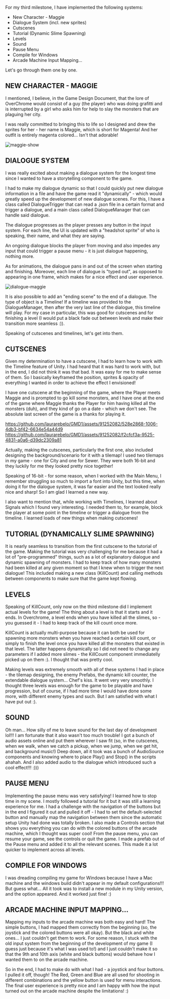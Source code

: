For my third milestone, I have implemented the following systems:

- New Character - Maggie
- Dialogue System (incl. new sprites)
- Cutscenes
- Tutorial (Dynamic Slime Spawning)
- Levels
- Sound
- Pause Menu
- Compile for Windows
- Arcade Machine Input Mapping...

Let's go through them one by one.

## NEW CHARACTER - MAGGIE

I mentioned, I believe, in the Game Design Document, that the lore of OverChrome would consist of a guy (the player) who was doing grafitti and is interrupted by a girl who asks him for help to slay the monsters that are plaguing her city.

I was really committed to bringing this to life so I designed and drew the sprites for her - her name is Maggie, which is short for Magenta! And her outfit is entirely magenta colored... Isn't that adorable!

![maggie-show](https://github.com/laurarebelo/GMD1/assets/91252082/546d1ebf-3de2-4f46-92a0-fb50882d7ce3)

## DIALOGUE SYSTEM

I was really excited about making a dialogue system for the longest time since I wanted to have a storytelling component to the game.

I had to make my dialogue dynamic so that I could quickly put new dialogue information in a file and have the game read it "dynamically" - which would greatly speed up the development of new dialogue scenes. For this, I have a class called DialogueTrigger that can read a .json file in a certain format and trigger a dialogue, and a main class called DialogueManager that can handle said dialogue.

The dialogue progresses as the player presses any button in the input system. For each line, the UI is updated with a "headshot sprite" of who is speaking, their name, and what they are saying.

An ongoing dialogue blocks the player from moving and also impedes any input that could trigger a pause menu - it is just dialogue happening, nothing more.

As for animations, the dialogue pans in and out of the screen when starting and finishing. Moreover, each line of dialogue is "typed out", as opposed to appearing in one frame, which makes for a nice effect and user experience.

![dialogue-maggie](https://github.com/laurarebelo/GMD1/assets/91252082/4d0016a9-1713-478b-acef-e2d61b8d5b92)

It is also possible to add an "ending scene" to the end of a dialogue. The type of object is a Timeline! If a timeline was provided to the DialogueManager, then after the very last line of the dialogue, this timeline will play. For my case in particular, this was good for cutscenes and for finishing a level (I would put a black fade out between levels and make their transition more seamless :)).

Speaking of cutscenes and timelines, let's get into them.

## CUTSCENES

Given my determination to have a cutscene, I had to learn how to work with the Timeline feature of Unity. I had heard that it was hard to work with, but in the end, I did not think it was that bad. It was easy for me to make sense of them. So I basically keyframed the position, sprites & opacity of everything I wanted in order to achieve the effect I envisioned!

I have one cutscene at the beginning of the game, where the Player meets Maggie and is prompted to go kill some monsters, and I have one at the end of the game where Maggie thanks the Player for him having killed all the monsters (duh), and they kind of go on a date - which we don't see. The absolute last screen of the game is a thanks for playing it.

https://github.com/laurarebelo/GMD1/assets/91252082/528e2868-1006-4db3-bf42-6634e54a44d9 https://github.com/laurarebelo/GMD1/assets/91252082/f2cfcf3a-9525-4831-a0a6-d39dc2309a81

Actually, making the cutscenes, particularly the first one, also included designing the background/scenario for it with a tilemap! I used two tilemaps in my game - one for City and one for Sewer. They were both 16-bit and they luckily for me they looked pretty nice together!

Speaking of 16-bit - for some reason, when I worked with the Main Menu, I remember struggling so much to import a font into Unity, but this time, when doing it for the dialogue system, it was far easier and the text looked really nice and sharp! So I am glad I learned a new way.

I also want to mention that, while working with Timelines, I learned about Signals which I found very interesting. I needed them to, for example, block the player at some point in the timeline or trigger a dialogue from the timeline. I learned loads of new things when making cutscenes!

## TUTORIAL (DYNAMICALLY SLIME SPAWNING)

It is nearly seamless to transition from the first cutscene to the tutorial of the game. Making the tutorial was very challenging for me because it had a lot of "pre-programmed" things, such as a lot of explanatory dialogue and dynamic spawning of monsters. I had to keep track of how many monsters had been killed at any given moment so that I knew when to trigger the next dialogue! This included making a new class (KillCount) and calling methods between components to make sure that the game kept flowing.

## LEVELS

Speaking of KillCount, only now on the third milestone did I implement actual levels for the game! The thing about a level is that it starts and it ends. In Overchrome, a level ends when you have killed all the slimes, so - you guessed it - I had to keep track of the kill count once more.

KillCount is actually multi-purpose because it can both be used for spawning more monsters when you have reached a certain kill count, or simply to finish the level once you have killed all the monsters that existed in that level. The latter happens dynamically so I did not need to change any parameters if I added more slimes - the KillCount component immediatelly picked up on them :). I thought that was pretty cool.

Making levels was extremely smooth with all of these systems I had in place - the tilemap designing, the enemy Prefabs, the dynamic kill counter, the extendable dialogue system... Chef's kiss. It went very very smoothly. I thought three levels was enough for the game to be playable and have progression, but of course, if I had more time I would have done some more, with different enemy types and such. But I am satisfied with what I have put out :).

## SOUND

Oh man... How silly of me to leave sound for the last day of development lol!!! I am fortunate that it also wasn't too much trouble! I got a bunch of audio assets online and put them wherever I saw fit (so, in the cutscenes, when we walk, when we catch a pickup, when we jump, when we get hit, and background music!) Deep down, all it took was a bunch of AudioSource components and knowing where to place Play() and Stop() in the scripts ahahah. And I also added audio to the dialogue which introduced such a cool effect!!! :)))

## PAUSE MENU

Implementing the pause menu was very satisfying! I learned how to stop time in my scene. I mostly followed a tutorial for it but it was still a learning experience for me. I had a challenge with the navigation of the buttons but in the end I figured it out and pulled it off - I had to set the default-selected button and manually map the navigation between them since the automatic setup Unity had done was totally broken. I also made a Controls section that shows you everything you can do with the colored buttons of the arcade machine, which I thought was super cool! From the pause menu, you can resume your game, see the controls or quit the game. I made a prefab out of the Pause menu and added it to all the relevant scenes. This made it a lot quicker to implement across all levels.

## COMPILE FOR WINDOWS

I was dreading compiling my game for Windows because I have a Mac machine and the windows build didn't appear in my default configurations!!! But guess what... All it took was to install a new module in my Unity version, and the option appeared. And it worked just fine! :)

## ARCADE MACHINE INPUT MAPPING...

Mapping my inputs to the arcade machine was both easy and hard! The simple buttons, I had mapped them correctly from the beginning (so, the joystick and the colored buttons were all okay). But the black and white ones... I just couldn't get them to work. For some reason, I stuck with the old input system from the beginning of the development of my game (I guess just because it's what I was used to!) and I just couldn't make it so that the 9th and 10th axis (white and black buttons) would behave how I wanted them to on the arcade machine.

So in the end, I had to make do with what I had - a joystick and four buttons. I pulled it off, though! The Red, Green and Blue are all used for shooting in different combinations and the yellow button is used for menu interactions. The final user experience is pretty nice and I am happy with how the input turned out on the arcade machine despite the limitations! :)
